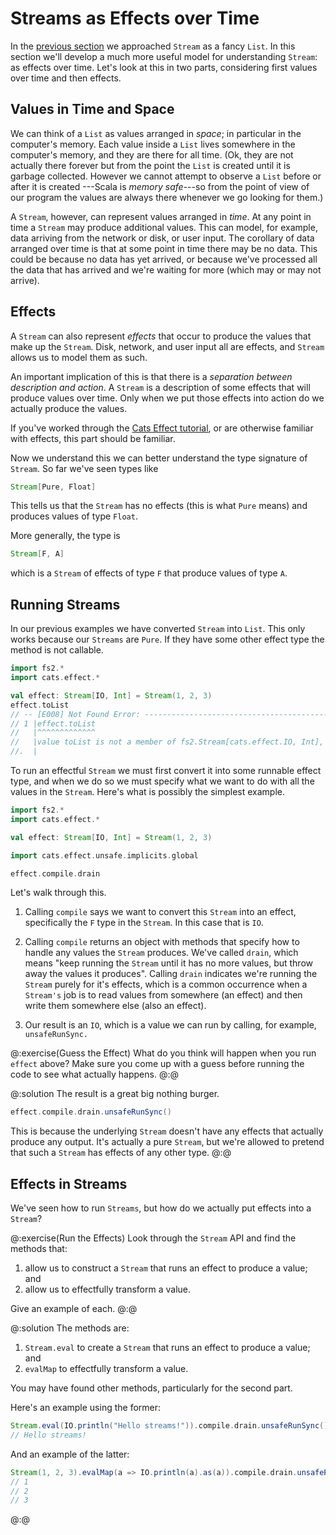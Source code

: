 # Streams as Effects over Time

In the [previous section](list.md) we approached `Stream` as a fancy `List`. 
In this section we'll develop a much more useful model for understanding `Stream`: as effects over time.
Let's look at this in two parts, considering first values over time and then effects.


## Values in Time and Space

We can think of a `List` as values arranged in *space*; in particular in the computer's memory.
Each value inside a `List` lives somewhere in the computer's memory, and they are there for all time. (Ok, they are not actually there forever but from the point the `List` is created until it is garbage collected. However we cannot attempt to observe a `List` before or after it is created ---Scala is *memory safe*---so from the point of view of our program the values are always there whenever we go looking for them.)

A `Stream`, however, can represent values arranged in *time*. At any point in time a `Stream` may produce additional values. This can model, for example, data arriving from the network or disk, or user input. The corollary of data arranged over time is that at some point in time there may be no data. This could be because no data has yet arrived, or because we've processed all the data that has arrived and we're waiting for more (which may or may not arrive).


## Effects

A `Stream` can also represent *effects* that occur to produce the values that make up the `Stream`. Disk, network, and user input all are effects, and `Stream` allows us to model them as such.

An important implication of this is that there is a *separation between description and action*. A `Stream` is a description of some effects that will produce values over time. Only when we put those effects into action do we actually produce the values. 

If you've worked through the [Cats Effect tutorial][cats-effect-tutorial], or are otherwise familiar with effects, this part should be familiar.

Now we understand this we can better understand the type signature of `Stream`. So far we've seen types like

```scala
Stream[Pure, Float]
```

This tells us that the `Stream` has no effects (this is what `Pure` means) and produces values of type `Float`.

More generally, the type is

```scala
Stream[F, A]
```

which is a `Stream` of effects of type `F` that produce values of type `A`.


## Running Streams

In our previous examples we have converted `Stream` into `List`. This only works because our `Streams` are `Pure`. If they have some other effect type the method is not callable.

```scala
import fs2.*
import cats.effect.*

val effect: Stream[IO, Int] = Stream(1, 2, 3)
effect.toList
// -- [E008] Not Found Error: -----------------------------------------------------
// 1 |effect.toList
//   |^^^^^^^^^^^^^
//   |value toList is not a member of fs2.Stream[cats.effect.IO, Int], but could be made available as an extension method.
//.  |
```

To run an effectful `Stream` we must first convert it into some runnable effect type, and when we do so we must specify what we want to do with all the values in the `Stream`. Here's what is possibly the simplest example.

```scala mdoc:invisible
import fs2.*
import cats.effect.*

val effect: Stream[IO, Int] = Stream(1, 2, 3)
```
```scala
import cats.effect.unsafe.implicits.global

effect.compile.drain
```

Let's walk through this.

1. Calling `compile` says we want to convert this `Stream` into an effect, specifically the `F` type in the `Stream`. In this case that is `IO`.

2. Calling `compile` returns an object with methods that specify how to handle any values the `Stream` produces. We've called `drain`, which means "keep running the `Stream` until it has no more values, but throw away the values it produces". Calling `drain` indicates we're running the `Stream` purely for it's effects, which is a common occurrence when a `Stream's` job is to read values from somewhere (an effect) and then write them somewhere else (also an effect).

3. Our result is an `IO`, which is a value we can run by calling, for example, `unsafeRunSync.`


@:exercise(Guess the Effect)
What do you think will happen when you run `effect` above? Make sure you come up with a guess before running the code to see what actually happens.
@:@

@:solution
The result is a great big nothing burger.

```scala
effect.compile.drain.unsafeRunSync()
```

This is because the underlying `Stream` doesn't have any effects that actually produce any output. It's actually a pure `Stream`, but we're allowed to pretend that such a `Stream` has effects of any other type.
@:@


## Effects in Streams

We've seen how to run `Streams`, but how do we actually put effects into a `Stream`?

@:exercise(Run the Effects)
Look through the `Stream` API and find the methods that:

1. allow us to construct a `Stream` that runs an effect to produce a value; and
2. allow us to effectfully transform a value.

Give an example of each.
@:@

@:solution
The methods are:

1. `Stream.eval` to create a `Stream` that runs an effect to produce a value; and
2. `evalMap` to effectfully transform a value.

You may have found other methods, particularly for the second part.

Here's an example using the former:

```scala
Stream.eval(IO.println("Hello streams!")).compile.drain.unsafeRunSync()
// Hello streams!
```

And an example of the latter:

```scala
Stream(1, 2, 3).evalMap(a => IO.println(a).as(a)).compile.drain.unsafeRunSync()
// 1
// 2
// 3
```
@:@

[cats-effect-tutorial]: https://creativescala.org/cats-effect-tutorial
